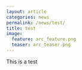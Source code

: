 ```yaml
---
layout: article
categories: news
permalink: /news/test/
title: test
image:
  feature: arc_feature.png
  teaser: arc_teaser.png
---
```


This is a test